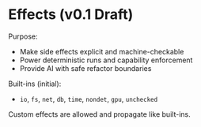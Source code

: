 # Effects (v0.1 Draft)

Purpose:
- Make side effects explicit and machine-checkable
- Power deterministic runs and capability enforcement
- Provide AI with safe refactor boundaries

Built-ins (initial):
- `io`, `fs`, `net`, `db`, `time`, `nondet`, `gpu`, `unchecked`

Custom effects are allowed and propagate like built-ins.
